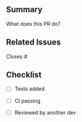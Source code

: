 ## Summary

What does this PR do?

## Related Issues

Closes #

## Checklist

- [ ] Tests added
- [ ] CI passing
- [ ] Reviewed by another dev

